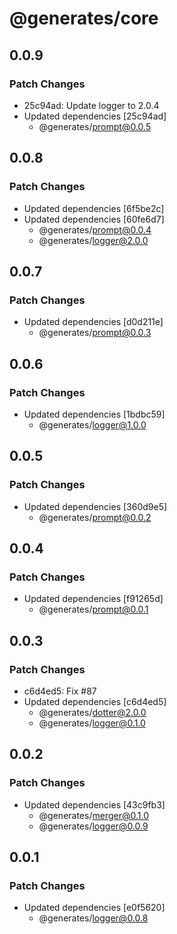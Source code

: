 # @generates/core

## 0.0.9

### Patch Changes

- 25c94ad: Update logger to 2.0.4
- Updated dependencies [25c94ad]
  - @generates/prompt@0.0.5

## 0.0.8

### Patch Changes

- Updated dependencies [6f5be2c]
- Updated dependencies [60fe6d7]
  - @generates/prompt@0.0.4
  - @generates/logger@2.0.0

## 0.0.7

### Patch Changes

- Updated dependencies [d0d211e]
  - @generates/prompt@0.0.3

## 0.0.6

### Patch Changes

- Updated dependencies [1bdbc59]
  - @generates/logger@1.0.0

## 0.0.5

### Patch Changes

- Updated dependencies [360d9e5]
  - @generates/prompt@0.0.2

## 0.0.4

### Patch Changes

- Updated dependencies [f91265d]
  - @generates/prompt@0.0.1

## 0.0.3

### Patch Changes

- c6d4ed5: Fix #87
- Updated dependencies [c6d4ed5]
  - @generates/dotter@2.0.0
  - @generates/logger@0.1.0

## 0.0.2

### Patch Changes

- Updated dependencies [43c9fb3]
  - @generates/merger@0.1.0
  - @generates/logger@0.0.9

## 0.0.1

### Patch Changes

- Updated dependencies [e0f5620]
  - @generates/logger@0.0.8
